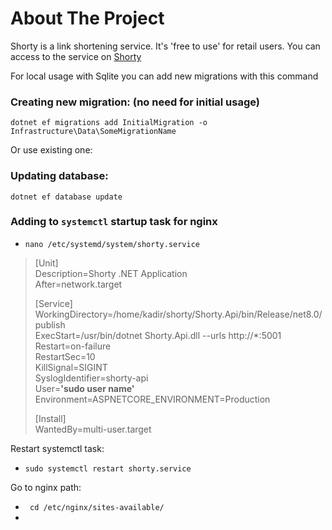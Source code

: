 # About The Project
Shorty is a link shortening service. It's 'free to use' for retail users.
You can access to the service on [Shorty](https://shorty.beerealm.com/)

For local usage with Sqlite you can add new migrations with this command
### Creating new migration: (no need for initial usage)
`dotnet ef migrations add InitialMigration -o Infrastructure\Data\SomeMigrationName`

Or use existing one:
### Updating database:
`dotnet ef database update`

### Adding to `systemctl` startup task for nginx
- `nano /etc/systemd/system/shorty.service`
>
> [Unit]<br>
> Description=Shorty .NET Application<br>
After=network.target
>
>[Service]<br>
WorkingDirectory=/home/kadir/shorty/Shorty.Api/bin/Release/net8.0/publish<br>
ExecStart=/usr/bin/dotnet Shorty.Api.dll --urls http://*:5001<br>
Restart=on-failure<br>
RestartSec=10<br>
KillSignal=SIGINT<br>
SyslogIdentifier=shorty-api<br>
User=**'sudo user name'**<br>
Environment=ASPNETCORE_ENVIRONMENT=Production<br>
>
> [Install]<br>
WantedBy=multi-user.target

Restart systemctl task:
- `sudo systemctl restart shorty.service`

Go to nginx path:
- ` cd /etc/nginx/sites-available/`
- 